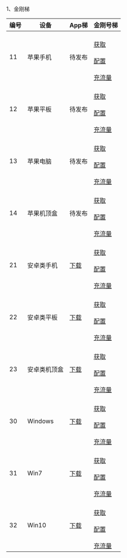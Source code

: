 1、金刚梯

| 编号 | 设备 |App梯|金刚号梯 |
| ----------- | ----------- |  ----------- | ----------- | 
| 11|苹果手机|待发布|<br>[获取]()<br><br>[配置]()<br><br>[充流量]()<br>|
| 12|苹果平板|待发布| <br>[获取]()<br><br>[配置]()<br><br>[充流量]()<br> |
| 13|苹果电脑|待发布| <br>[获取]()<br><br>[配置]()<br><br>[充流量]()<br> |
| 14|苹果机顶盒|待发布| <br>[获取]()<br><br>[配置]()<br><br>[充流量]()<br> |
| 21|安卓类手机|[下载](https://github.com/a2zitpro/web/blob/master/LadderFree/Android/Phone/DLKKApp.md)|<br>[获取]()<br><br>[配置]()<br><br>[充流量]()<br> |
| 22|安卓类平板|[下载](https://github.com/a2zitpro/web/blob/master/LadderFree/Android/Pad/DLKKApp.md)|<br>[获取]()<br><br>[配置]()<br><br>[充流量]()<br> |
| 23|安卓类机顶盒|[下载](https://github.com/a2zitpro/web/blob/master/LadderFree/Android/TVBox/DLKKApp.md)| <br>[获取]()<br><br>[配置]()<br><br>[充流量]()<br> |
| 30|Windows|[下载](https://github.com/a2zitpro/web/blob/master/LadderFree/Android/Windows/DLKKApp.md)| <br>[获取]()<br><br>[配置]()<br><br>[充流量]()<br> |
| 31|Win7|[下载]()| <br>[获取]()<br><br>[配置]()<br><br>[充流量]()<br> |
| 32|Win10|[下载]()| <br>[获取]()<br><br>[配置]()<br><br>[充流量]()<br> |
